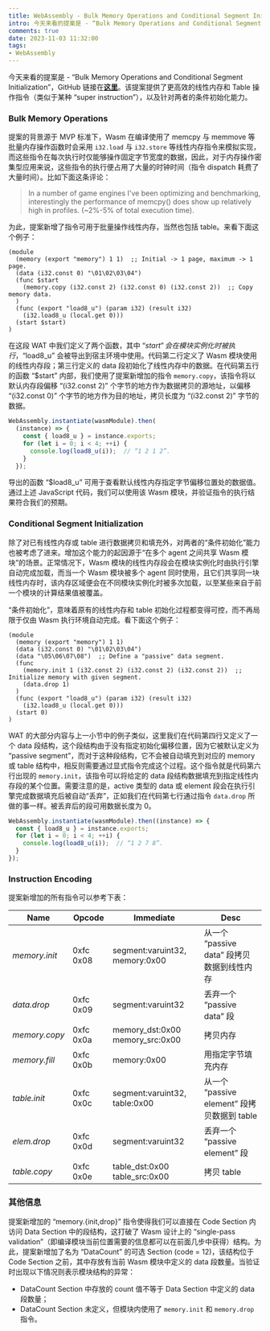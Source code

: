 ```yaml
---
title: WebAssembly - Bulk Memory Operations and Conditional Segment Initialization
intro: 今天来看的提案是 - “Bulk Memory Operations and Conditional Segment Initialization”。该提案提供了更高效的线性内存和 Table 操作指令（类似于某种 “super instruction”），以及针对两者的条件初始化能力。
comments: true
date: 2023-11-03 11:32:00
tags:
- WebAssembly
---
```


今天来看的提案是 - “Bulk Memory Operations and Conditional Segment Initialization”，GitHub 链接在<b>[这里](https://github.com/WebAssembly/bulk-memory-operations/blob/master/proposals/bulk-memory-operations/Overview.md)</b>。该提案提供了更高效的线性内存和 Table 操作指令（类似于某种 “super instruction”），以及针对两者的条件初始化能力。

### Bulk Memory Operations

提案的背景源于 MVP 标准下，Wasm 在编译使用了 memcpy 与 memmove 等批量内存操作函数时会采用 `i32.load` 与 `i32.store` 等线性内存指令来模拟实现，而这些指令在每次执行时仅能够操作固定字节宽度的数据，因此，对于内存操作密集型应用来说，这些指令的执行便占用了大量的时钟时间（指令 dispatch 耗费了大量时间）。比如下面这条评论：

> In a number of game engines I've been optimizing and benchmarking, interestingly the performance of memcpy() does show up relatively high in profiles. (~2%-5% of total execution time).


为此，提案新增了指令可用于批量操作线性内存，当然也包括 table。来看下面这个例子：

```wat
(module
  (memory (export "memory") 1 1)  ;; Initial -> 1 page, maximum -> 1 page.
  (data (i32.const 0) "\01\02\03\04")
  (func $start
    (memory.copy (i32.const 2) (i32.const 0) (i32.const 2))  ;; Copy memory data.
  )  
  (func (export "load8_u") (param i32) (result i32)
    (i32.load8_u (local.get 0)))
  (start $start)
) 
```

在这段 WAT 中我们定义了两个函数，其中 “$start” 会在模块实例化时被执行，“$load8_u” 会被导出到宿主环境中使用。代码第二行定义了 Wasm 模块使用的线性内存段；第三行定义的 data 段初始化了线性内存中的数据。在代码第五行的函数 “$start” 内部，我们使用了提案新增加的指令 `memory.copy`，该指令将以默认内存段偏移 “(i32.const 2)” 个字节的地方作为数据拷贝的源地址，以偏移 “(i32.const 0)” 个字节的地方作为目的地址，拷贝长度为 “(i32.const 2)” 字节的数据。

```javascript
WebAssembly.instantiate(wasmModule).then(
  (instance) => { 
    const { load8_u } = instance.exports;
    for (let i = 0; i < 4; ++i) {
      console.log(load8_u(i));  // “1 2 1 2”.
    }    
  });           
```

导出的函数 “$load8_u” 可用于查看默认线性内存指定字节偏移位置处的数据值。通过上述 JavaScript 代码，我们可以使用该 Wasm 模块，并验证指令的执行结果符合我们的预期。


### Conditional Segment Initialization

除了对已有线性内存或 table 进行数据拷贝和填充外，对两者的“条件初始化”能力也被考虑了进来。增加这个能力的起因源于“在多个 agent 之间共享 Wasm 模块”的场景。正常情况下，Wasm 模块的线性内存段会在模块实例化时由执行引擎自动完成加载，而当一个 Wasm 模块被多个 agent 同时使用，且它们共享同一块线性内存时，该内存区域便会在不同模块实例化时被多次加载，以至某些来自于前一个模块的计算结果值被覆盖。

“条件初始化”，意味着原有的线性内存和 table 初始化过程都变得可控，而不再局限于仅由 Wasm 执行环境自动完成。看下面这个例子：

```wat
(module
  (memory (export "memory") 1 1)
  (data (i32.const 0) "\01\02\03\04")
  (data "\05\06\07\08")  ;; Define a "passive" data segment.
  (func
    (memory.init 1 (i32.const 2) (i32.const 2) (i32.const 2))  ;; Initialize memory with given segment.
    (data.drop 1)
  )  
  (func (export "load8_u") (param i32) (result i32)
    (i32.load8_u (local.get 0)))
  (start 0)
) 
```

WAT 的大部分内容与上一小节中的例子类似，这里我们在代码第四行又定义了一个 data 段结构，这个段结构由于没有指定初始化偏移位置，因为它被默认定义为 “passive segment”，而对于这种段结构，它不会被自动填充到对应的 memory 或 table 结构中，相反则需要通过显式指令完成这个过程。这个指令就是代码第六行出现的 `memory.init`，该指令可以将给定的 data 段结构数据填充到指定线性内存段的某个位置。需要注意的是，active 类型的 data 或 element 段会在执行引擎完成数据填充后被自动“丢弃”，正如我们在代码第七行通过指令 `data.drop` 所做的事一样。被丢弃后的段可用数据长度为 0。

```javascript
WebAssembly.instantiate(wasmModule).then((instance) => { 
  const { load8_u } = instance.exports;
  for (let i = 0; i < 4; ++i) {
    console.log(load8_u(i));  // “1 2 7 8”.
  }    
});           
```

### Instruction Encoding

提案新增加的所有指令可以参考下表：

| Name    | Opcode | Immediate | Desc |
| -------- | ------- | ------- | ------- |
| *memory.init*  | 0xfc 0x08  | segment:varuint32, memory:0x00 | 从一个 “passive data” 段拷贝数据到线性内存 |
| *data.drop*  |	0xfc 0x09	 | segment:varuint32 | 丢弃一个 “passive data” 段 |
| *memory.copy*  |	0xfc 0x0a | memory_dst:0x00 memory_src:0x00 | 拷贝内存 |
| *memory.fill*  |	0xfc 0x0b | memory:0x00 | 用指定字节填充内存 | 
| *table.init*  |	0xfc 0x0c	 |  segment:varuint32, table:0x00 |  从一个 “passive element” 段拷贝数据到 table |
| *elem.drop*  |	0xfc 0x0d	|  segment:varuint32 | 丢弃一个 “passive element” 段 |
| *table.copy*  |	0xfc 0x0e | table_dst:0x00 table_src:0x00	| 拷贝 table |

### 其他信息

提案新增加的 “memory.{init,drop}” 指令使得我们可以直接在 Code Section 内访问 Data Section 中的段结构，这打破了 Wasm 设计上的 “single-pass validation”（即编译模块当前位置需要的信息都可以在前面几步中获得）结构。为此，提案新增加了名为 “DataCount” 的可选 Section (code = 12)，该结构位于 Code Section 之前，其中存放有当前 Wasm 模块中定义的 data 段数量。当验证时出现以下情况则表示模块结构的异常：

* DataCount Section 中存放的 count 值不等于 Data Section 中定义的 data 段数量；
* DataCount Section 未定义，但模块内使用了 `memory.init` 和 `memory.drop` 指令。



